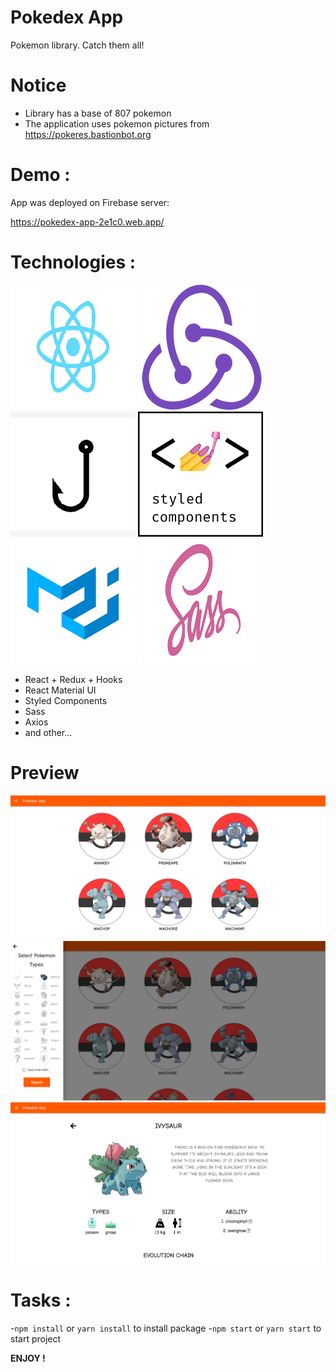 # Pokedex App
Pokemon library. Catch them all!

# Notice
- Library has a base of 807 pokemon
- The application uses pokemon pictures from https://pokeres.bastionbot.org

# Demo : 
App was deployed on Firebase server:

https://pokedex-app-2e1c0.web.app/

# Technologies :
![react](./files/react.png) ![redux](./files/redux.png)  ![hooks](./files/hooks.png)  ![styled components](./files/styled_components.png)
![styled components](./files/material_ui.png) ![scss](./files/scss.png)

- React + Redux + Hooks
- React Material UI
- Styled Components
- Sass
- Axios
- and other...

# Preview
![photo_1](./files/photo_1.png)
![photo_2](./files/photo_2.png)
![photo_3](./files/photo_3.png)

# Tasks :
-`npm install` or `yarn install` to install package
-`npm start` or `yarn start` to start project 

<b> ENJOY !</b>

